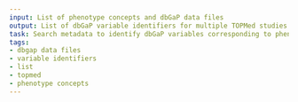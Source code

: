 ```yaml
---
input: List of phenotype concepts and dbGaP data files
output: List of dbGaP variable identifiers for multiple TOPMed studies
task: Search metadata to identify dbGaP variables corresponding to phenotype concepts
tags:
- dbgap data files
- variable identifiers
- list
- topmed
- phenotype concepts
---
```

